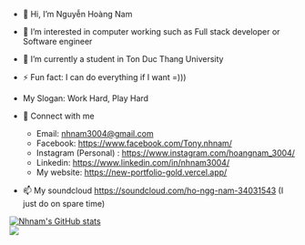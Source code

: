 
- 👋 Hi, I’m Nguyễn Hoàng Nam
- 👀 I’m interested in computer working such as Full stack developer or Software engineer
- 🌱 I’m currently a student in Ton Duc Thang University
- ⚡ Fun fact: I can do everything if I want =)))
- My Slogan: Work Hard, Play Hard

- 🤝 Connect with me
  + Email: nhnam3004@gmail.com
  + Facebook: https://www.facebook.com/Tony.nhnam/
  + Instagram (Personal) : https://www.instagram.com/hoangnam_3004/
  + Linkedin: https://www.linkedin.com/in/nhnam3004/
  + My website: https://new-portfolio-gold.vercel.app/
  
- 📫 My soundcloud https://soundcloud.com/ho-ngg-nam-34031543 (I just do on spare time)

[1.2]: http://i.imgur.com/wWzX9uB.png

[![Nhnam's GitHub stats](https://github-readme-stats.vercel.app/api?username=nhnam0209&theme=dark)](https://github.com/nhnam0209/github-readme-stats)
<br/>
<img align="center" src="https://github-readme-stats.vercel.app/api/top-langs/?username=nhnam0209&theme=dark" />



